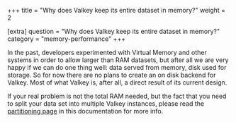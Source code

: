 +++
title = "Why does Valkey keep its entire dataset in memory?"
weight = 2

[extra]
question = "Why does Valkey keep its entire dataset in memory?"
category = "memory-performance"
+++

In the past, developers experimented with Virtual Memory and other systems in order to allow larger than RAM datasets, but after all we are very happy if we can do one thing well: data served from memory, disk used for storage. So for now there are no plans to create an on disk backend for Valkey. Most of what Valkey is, after all, a direct result of its current design.

If your real problem is not the total RAM needed, but the fact that you need to split your data set into multiple Valkey instances, please read the [partitioning page](/topics/cluster-tutorial/) in this documentation for more info. 
